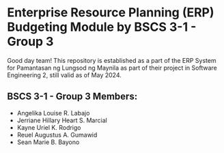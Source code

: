 # Enterprise Resource Planning (ERP) Budgeting Module by BSCS 3-1 - Group 3

Good day team! This repository is established as a part of the ERP System for Pamantasan ng Lungsod ng Maynila as part of their project in Software Engineering 2, still valid as of May 2024.

## BSCS 3-1 - Group 3 Members:
- Angelika Louise R. Labajo
- Jerriane Hillary Heart S. Marcial
- Kayne Uriel K. Rodrigo
- Reuel Augustus A. Gumawid
- Sean Marie B. Bayono
